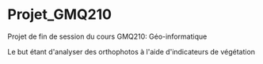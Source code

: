 # Projet_GMQ210

Projet de fin de session du cours GMQ210: Géo-informatique

Le but étant d'analyser des orthophotos à l'aide d'indicateurs de végétation
